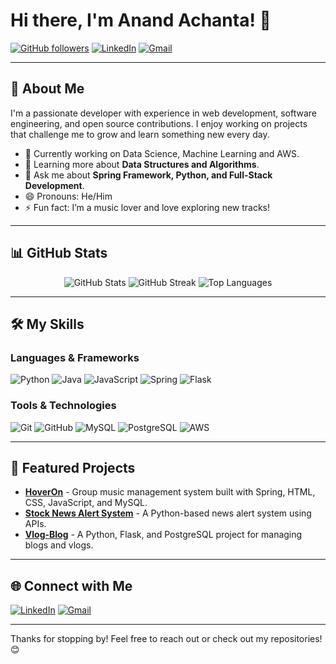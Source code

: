 # Hi there, I'm Anand Achanta! 👋

[![GitHub followers](https://img.shields.io/github/followers/anandachanta19?label=Follow&style=social)](https://github.com/anandachanta19)
[![LinkedIn](https://img.shields.io/badge/LinkedIn-Anand%20Achanta-blue?style=flat&logo=linkedin)](https://www.linkedin.com/in/anandachanta19/)
[![Gmail](https://img.shields.io/badge/Gmail-anandachanta19@gmail.com-red?style=flat&logo=gmail)](mailto:anandachanta19@gmail.com)

---

## 🚀 About Me

I'm a passionate developer with experience in web development, software engineering, and open source contributions. I enjoy working on projects that challenge me to grow and learn something new every day.

- 🔭 Currently working on Data Science, Machine Learning and AWS.
- 🌱 Learning more about **Data Structures and Algorithms**.
- 💬 Ask me about **Spring Framework, Python, and Full-Stack Development**.
- 😄 Pronouns: He/Him
- ⚡ Fun fact: I’m a music lover and love exploring new tracks!

---

## 📊 GitHub Stats

<div align="center">
  <img src="https://github-readme-stats.vercel.app/api?username=anandachanta19&show_icons=true&theme=radical&count_private=true" alt="GitHub Stats" />
  <img src="https://github-readme-streak-stats.herokuapp.com?user=anandachanta19&theme=radical&hide_border=false" alt="GitHub Streak" />
  <img src="https://github-readme-stats.vercel.app/api/top-langs/?username=anandachanta19&layout=compact&theme=radical&hide=html,css" alt="Top Languages" />
</div>

---

## 🛠️ My Skills

### Languages & Frameworks

![Python](https://img.shields.io/badge/Python-3670A0?style=for-the-badge&logo=python&logoColor=ffdd54)
![Java](https://img.shields.io/badge/Java-ED8B00?style=for-the-badge&logo=java&logoColor=white)
![JavaScript](https://img.shields.io/badge/JavaScript-323330?style=for-the-badge&logo=javascript&logoColor=F7DF1E)
![Spring](https://img.shields.io/badge/Spring-6DB33F?style=for-the-badge&logo=spring&logoColor=white)
![Flask](https://img.shields.io/badge/Flask-000000?style=for-the-badge&logo=flask&logoColor=white)

### Tools & Technologies

![Git](https://img.shields.io/badge/Git-F05032?style=for-the-badge&logo=git&logoColor=white)
![GitHub](https://img.shields.io/badge/GitHub-181717?style=for-the-badge&logo=github&logoColor=white)
![MySQL](https://img.shields.io/badge/MySQL-005C84?style=for-the-badge&logo=mysql&logoColor=white)
![PostgreSQL](https://img.shields.io/badge/PostgreSQL-316192?style=for-the-badge&logo=postgresql&logoColor=white)
![AWS](https://img.shields.io/badge/AWS-FF9900?style=for-the-badge&logo=amazon-aws&logoColor=white)

---

## 🌟 Featured Projects

- [**HoverOn**](https://github.com/anandachanta19/HoverOn) - Group music management system built with Spring, HTML, CSS, JavaScript, and MySQL.
- [**Stock News Alert System**](https://github.com/anandachanta19/Stock-News-Alert-System) - A Python-based news alert system using APIs.
- [**Vlog-Blog**](https://github.com/anandachanta19/Vlog-Blog) - A Python, Flask, and PostgreSQL project for managing blogs and vlogs.

---

## 🌐 Connect with Me

[![LinkedIn](https://img.shields.io/badge/LinkedIn-Anand%20A%20Chanta-blue?style=flat&logo=linkedin)](https://www.linkedin.com/in/anandachanta19/)
[![Gmail](https://img.shields.io/badge/Gmail-anandachanta19@gmail.com-red?style=flat&logo=gmail)](mailto:anandachanta19@gmail.com)

---

Thanks for stopping by! Feel free to reach out or check out my repositories! 😊
